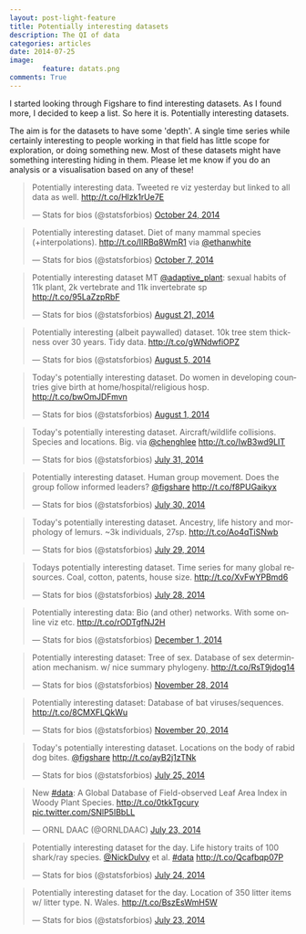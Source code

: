 ```yaml
---
layout: post-light-feature
title: Potentially interesting datasets
description: The QI of data
categories: articles
date: 2014-07-25
image: 
        feature: datats.png
comments: True
---
```



I started looking through Figshare to find interesting datasets. As I found more, I decided to keep a list. So here it is. Potentially interesting datasets.

The aim is for the datasets to have some 'depth'. A single time series while certainly interesting to people working in that field has little scope for exploration, or doing something new. Most of these datasets might have something interesting hiding in them. Please let me know if you do an analysis or a visualisation based on any of these!

<blockquote class="twitter-tweet" lang="en-gb"><p>Potentially interesting data. Tweeted re viz yesterday but linked to all data as well. <a href="http://t.co/Hlzk1rUe7E">http://t.co/Hlzk1rUe7E</a></p>&mdash; Stats for bios (@statsforbios) <a href="https://twitter.com/statsforbios/status/525627030755233793">October 24, 2014</a></blockquote>
<script async src="//platform.twitter.com/widgets.js" charset="utf-8"></script>

<blockquote class="twitter-tweet" lang="en-gb"><p>Potentially interesting dataset. Diet of many mammal species (+interpolations). <a href="http://t.co/IIRBq8WmR1">http://t.co/IIRBq8WmR1</a> via <a href="https://twitter.com/ethanwhite">@ethanwhite</a></p>&mdash; Stats for bios (@statsforbios) <a href="https://twitter.com/statsforbios/status/519500459388575744">October 7, 2014</a></blockquote>
<script async src="//platform.twitter.com/widgets.js" charset="utf-8"></script>

<blockquote class="twitter-tweet" lang="en-gb"><p>Potentially interesting dataset MT <a href="https://twitter.com/adaptive_plant">@adaptive_plant</a>: sexual habits of 11k plant, 2k vertebrate and 11k invertebrate sp <a href="http://t.co/95LaZzpRbF">http://t.co/95LaZzpRbF</a></p>&mdash; Stats for bios (@statsforbios) <a href="https://twitter.com/statsforbios/status/502434368024223744">August 21, 2014</a></blockquote>
<script async src="//platform.twitter.com/widgets.js" charset="utf-8"></script>

<blockquote class="twitter-tweet" lang="en-gb"><p>Potentially interesting (albeit paywalled) dataset. 10k tree stem thickness over 30 years. Tidy data. <a href="http://t.co/gWNdwfiOPZ">http://t.co/gWNdwfiOPZ</a></p>&mdash; Stats for bios (@statsforbios) <a href="https://twitter.com/statsforbios/status/496611857189199872">August 5, 2014</a></blockquote>
<script async src="//platform.twitter.com/widgets.js" charset="utf-8"></script>

<blockquote class="twitter-tweet" lang="en-gb"><p>Today&#39;s potentially interesting dataset. Do women in developing countries give birth at home/hospital/religious hosp. <a href="http://t.co/bwOmJDFmvn">http://t.co/bwOmJDFmvn</a></p>&mdash; Stats for bios (@statsforbios) <a href="https://twitter.com/statsforbios/status/495195267881132034">August 1, 2014</a></blockquote>
<script async src="//platform.twitter.com/widgets.js" charset="utf-8"></script>

<blockquote class="twitter-tweet" lang="en-gb"><p>Today&#39;s potentially interesting dataset. Aircraft/wildlife collisions. Species and locations. Big. via <a href="https://twitter.com/chenghlee">@chenghlee</a> <a href="http://t.co/IwB3wd9LIT">http://t.co/IwB3wd9LIT</a></p>&mdash; Stats for bios (@statsforbios) <a href="https://twitter.com/statsforbios/status/494837169811238915">July 31, 2014</a></blockquote>
<script async src="//platform.twitter.com/widgets.js" charset="utf-8"></script>

<blockquote class="twitter-tweet" lang="en-gb"><p>Potentially interesting dataset. Human group movement. Does the group follow informed leaders? <a href="https://twitter.com/figshare">@figshare</a> <a href="http://t.co/f8PUGaikyx">http://t.co/f8PUGaikyx</a></p>&mdash; Stats for bios (@statsforbios) <a href="https://twitter.com/statsforbios/status/494499160255496195">July 30, 2014</a></blockquote>
<script async src="//platform.twitter.com/widgets.js" charset="utf-8"></script>

<blockquote class="twitter-tweet" lang="en-gb"><p>Today&#39;s potentially interesting dataset. Ancestry, life history and morphology of lemurs. ~3k individuals, 27sp. <a href="http://t.co/Ao4qTiSNwb">http://t.co/Ao4qTiSNwb</a></p>&mdash; Stats for bios (@statsforbios) <a href="https://twitter.com/statsforbios/status/494134012214910976">July 29, 2014</a></blockquote>
<script async src="//platform.twitter.com/widgets.js" charset="utf-8"></script>


<blockquote class="twitter-tweet" lang="en-gb"><p>Todays potentially interesting dataset. Time series for many global resources. Coal, cotton, patents, house size. <a href="http://t.co/XvFwYPBmd6">http://t.co/XvFwYPBmd6</a></p>&mdash; Stats for bios (@statsforbios) <a href="https://twitter.com/statsforbios/status/493757558885068800">July 28, 2014</a></blockquote>
<script async src="//platform.twitter.com/widgets.js" charset="utf-8"></script>


<blockquote class="twitter-tweet" lang="en-gb"><p>Potentially interesting data: Bio (and other) networks. With some online viz etc. <a href="http://t.co/rODTgfNJ2H">http://t.co/rODTgfNJ2H</a></p>&mdash; Stats for bios (@statsforbios) <a href="https://twitter.com/statsforbios/status/539439581079154690">December 1, 2014</a></blockquote>
<script async src="//platform.twitter.com/widgets.js" charset="utf-8"></script>

<blockquote class="twitter-tweet" lang="en-gb"><p>Potentially interesting dataset: Tree of sex. Database of sex determination mechanism. w/ nice summary phylogeny. <a href="http://t.co/RsT9jdog14">http://t.co/RsT9jdog14</a></p>&mdash; Stats for bios (@statsforbios) <a href="https://twitter.com/statsforbios/status/538321206382850049">November 28, 2014</a></blockquote>
<script async src="//platform.twitter.com/widgets.js" charset="utf-8"></script>

<blockquote class="twitter-tweet" lang="en-gb"><p>Potentially interesting dataset: Database of bat viruses/sequences. <a href="http://t.co/8CMXFLQkWu">http://t.co/8CMXFLQkWu</a></p>&mdash; Stats for bios (@statsforbios) <a href="https://twitter.com/statsforbios/status/535469910608982017">November 20, 2014</a></blockquote>
<script async src="//platform.twitter.com/widgets.js" charset="utf-8"></script>

<blockquote class="twitter-tweet" lang="en"><p>Today&#39;s potentially interesting dataset. Locations on the body of rabid dog bites. <a href="https://twitter.com/figshare">@figshare</a> <a href="http://t.co/ayB2j1zTNk">http://t.co/ayB2j1zTNk</a></p>&mdash; Stats for bios (@statsforbios) <a href="https://twitter.com/statsforbios/statuses/492650004968779777">July 25, 2014</a></blockquote>
<script async src="//platform.twitter.com/widgets.js" charset="utf-8"></script>

<blockquote class="twitter-tweet" lang="en"><p>New <a href="https://twitter.com/hashtag/data?src=hash">#data</a>: A Global Database of Field-observed Leaf Area Index in Woody Plant Species. <a href="http://t.co/0tkkTgcury">http://t.co/0tkkTgcury</a> <a href="http://t.co/SNlP5IBbLL">pic.twitter.com/SNlP5IBbLL</a></p>&mdash; ORNL DAAC (@ORNLDAAC) <a href="https://twitter.com/ORNLDAAC/statuses/491921431068819456">July 23, 2014</a></blockquote>
<script async src="//platform.twitter.com/widgets.js" charset="utf-8"></script>

<blockquote class="twitter-tweet" data-partner="tweetdeck"><p>Potentially interesting dataset for the day. Life history traits of 100 shark/ray species. <a href="https://twitter.com/NickDulvy">@NickDulvy</a> et al. <a href="https://twitter.com/hashtag/data?src=hash">#data</a> <a href="http://t.co/Qcafbqp07P">http://t.co/Qcafbqp07P</a></p>&mdash; Stats for bios (@statsforbios) <a href="https://twitter.com/statsforbios/statuses/492298701130313729">July 24, 2014</a></blockquote>
<script async src="//platform.twitter.com/widgets.js" charset="utf-8"></script>

<blockquote class="twitter-tweet" lang="en"><p>Potentially interesting dataset for the day. Location of 350 litter items w/ litter type. N. Wales. <a href="http://t.co/BszEsWmH5W">http://t.co/BszEsWmH5W</a></p>&mdash; Stats for bios (@statsforbios) <a href="https://twitter.com/statsforbios/statuses/491950420646825986">July 23, 2014</a></blockquote>
<script async src="//platform.twitter.com/widgets.js" charset="utf-8"></script>






